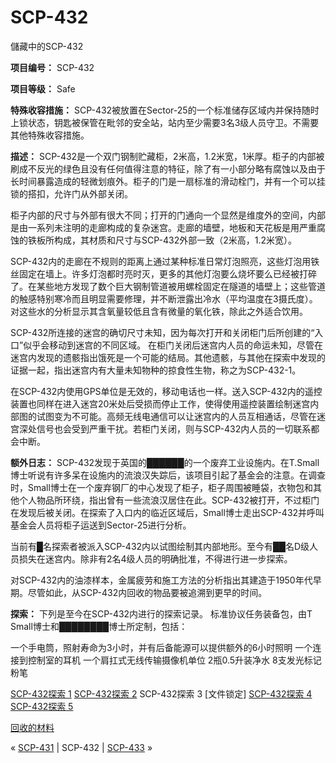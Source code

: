 # SCP-432
                        




儲藏中的SCP-432



**项目编号：** SCP-432

**项目等级：** Safe

**特殊收容措施：** SCP-432被放置在Sector-25的一个标准储存区域内并保持随时上锁状态，钥匙被保管在毗邻的安全站，站内至少需要3名3级人员守卫。不需要其他特殊收容措施。

**描述：** SCP-432是一个双门钢制贮藏柜，2米高，1.2米宽，1米厚。柜子的内部被刷成不反光的绿色且没有任何值得注意的特征，除了有一小部分略有腐蚀以及由于长时间暴露造成的轻微划痕外。柜子的门是一扇标准的滑动栓门，并有一个可以挂锁的搭扣，允许门从外部关闭。

柜子内部的尺寸与外部有很大不同；打开的门通向一个显然是维度外的空间，内部是由一系列未注明的走廊构成的复杂迷宫。走廊的墙壁，地板和天花板是用严重腐蚀的铁板所构成，其材质和尺寸与SCP-432外部一致（2米高，1.2米宽）。

SCP-432内的走廊在不规则的距离上通过某种标准日常灯泡照亮，这些灯泡用铁丝固定在墙上。许多灯泡都时亮时灭，更多的其他灯泡要么烧坏要么已经被打碎了。在某些地方发现了数个巨大钢制管道被用螺栓固定在隧道的墙壁上；这些管道的触感特别寒冷而且明显需要修理，并不断泄露出冷水（平均温度在3摄氏度）。对这些水的分析显示其含氧量较低且含有微量的氧化铁，除此之外适合饮用。

SCP-432所连接的迷宫的确切尺寸未知，因为每次打开和关闭柜门后所创建的“入口”似乎会移动到迷宫的不同区域。
在柜门关闭后迷宫内人员的命运未知，尽管在迷宫内发现的遗骸指出饿死是一个可能的结局。其他遗骸，与其他在探索中发现的证据一起，指出迷宫内有大量未知物种的掠食性生物，称之为SCP-432-1。

在SCP-432内使用GPS单位是无效的，移动电话也一样。送入SCP-432内的遥控装置也同样在进入迷宫20米处后受损而停止工作，使得使用遥控装置绘制迷宫内部图的试图变为不可能。高频无线电通信可以让迷宫内的人员互相通话，尽管在迷宫深处信号也会受到严重干扰。若柜门关闭，则与SCP-432内人员的一切联系都会中断。

**额外日志：** SCP-432发现于英国的██████的一个废弃工业设施内。在T.Small博士听说有许多呆在设施内的流浪汉失踪后，该项目引起了基金会的注意。在调查时，Small博士在一个废弃钢厂的中心发现了柜子，柜子周围被睡袋，衣物包和其他个人物品所环绕，指出曾有一些流浪汉居住在此。SCP-432被打开，不过柜门在发现后被关闭。在探索了入口内的临近区域后，Small博士走出SCP-432并呼叫基金会人员将柜子运送到Sector-25进行分析。

当前有█名探索者被派入SCP-432内以试图绘制其内部地形。至今有██名D级人员损失在迷宫内。除非有2名4级人员的明确批准，不得进行进一步探索。

对SCP-432内的油漆样本，金属疲劳和施工方法的分析指出其建造于1950年代早期。尽管如此，从SCP-432内回收的物品要被追溯到更早的时间。

**探索：** 
下列是至今在SCP-432内进行的探索记录。
标准协议任务装备包，由T Small博士和████████博士所定制，包括：

一个手电筒，照射寿命为3小时，并有后备能源可以提供额外的6小时照明
一个连接到控制室的耳机
一个肩扛式无线传输摄像机单位
2瓶0.5升装净水
8支发光标记粉笔

[SCP-432探索 1](/scp-432-expedition-1)
[SCP-432探索 2](/scp-432-expedition-2)
SCP-432探索 3 [文件锁定]
[SCP-432探索 4](/scp-432-expedition-4)
[SCP-432探索 5](/scp-432-expedition-5)

[回收的材料](/materials-recovered)



« [SCP-431](/scp-431) | SCP-432 | [SCP-433](/scp-433) »





                    